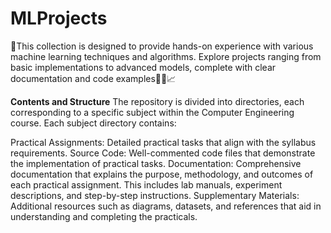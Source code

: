 # MLProjects
🚀This collection is designed to provide hands-on experience with various machine learning techniques and algorithms. Explore projects ranging from basic implementations to advanced models, complete with clear documentation and code examples🚀🤖📈

**Contents and Structure**
The repository is divided into directories, each corresponding to a specific subject within the Computer Engineering course. Each subject directory contains:

Practical Assignments: Detailed practical tasks that align with the syllabus requirements.
Source Code: Well-commented code files that demonstrate the implementation of practical tasks.
Documentation: Comprehensive documentation that explains the purpose, methodology, and outcomes of each practical assignment. This includes lab manuals, experiment descriptions, and step-by-step instructions.
Supplementary Materials: Additional resources such as diagrams, datasets, and references that aid in understanding and completing the practicals.



